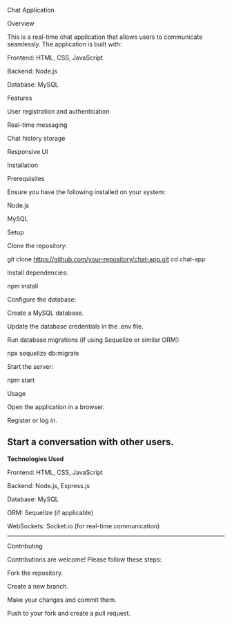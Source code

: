 Chat Application

Overview

This is a real-time chat application that allows users to communicate seamlessly. The application is built with:

Frontend: HTML, CSS, JavaScript

Backend: Node.js

Database: MySQL

Features

User registration and authentication

Real-time messaging

Chat history storage

Responsive UI

Installation

Prerequisites

Ensure you have the following installed on your system:

Node.js

MySQL

Setup

Clone the repository:

git clone https://github.com/your-repository/chat-app.git
cd chat-app

Install dependencies:

npm install

Configure the database:

Create a MySQL database.

Update the database credentials in the .env file.

Run database migrations (if using Sequelize or similar ORM):

npx sequelize db:migrate

Start the server:

npm start

Usage

Open the application in a browser.

Register or log in.

Start a conversation with other users.
--------------------------------------------------------------------------------------------------------------------------------------------------------------------------------------------------------------------

**Technologies Used**

Frontend: HTML, CSS, JavaScript

Backend: Node.js, Express.js

Database: MySQL

ORM: Sequelize (if applicable)

WebSockets: Socket.io (for real-time communication)

--------------------------------------------------------------------------------------------------------------------------------------------------------------------------------------------------------------------
Contributing

Contributions are welcome! Please follow these steps:

Fork the repository.

Create a new branch.

Make your changes and commit them.

Push to your fork and create a pull request.

